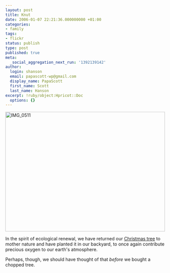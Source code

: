 ```yaml
---
layout: post
title: Knut
date: 2006-01-07 22:21:36.000000000 +01:00
categories:
- family
tags:
- flickr
status: publish
type: post
published: true
meta:
  _social_aggregation_next_run: '1392139142'
author:
  login: shanson
  email: papascott-wp@gmail.com
  display_name: PapaScott
  first_name: Scott
  last_name: Hanson
excerpt: !ruby/object:Hpricot::Doc
  options: {}
---
```

<p><a href="http://www.flickr.com/photos/papascott/83519531/" title="Photo Sharing"><img src="https://static.flickr.com/38/83519531_2af74dcf77.jpg" width="500" height="375" alt="IMG_0511" /></a></p>
<p>In the spirit of ecological renewal, we have returned our <a href="https://www.papascott.de/archives/2005/12/25/christmas-traditions/">Christmas tree</a> to mother nature and have planted it in our backyard, to once again contribute precious oxygen to our earth's atmosphere.</p>
<p>Perhaps, though, we should have thought of that <em>before</em> we bought a chopped tree.</p>
